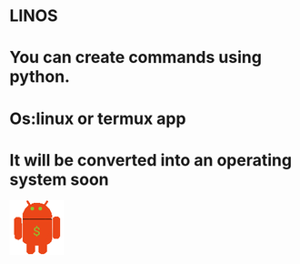# LINOS
# You can create commands using python.
# Os:linux or termux app
# It will be converted into an operating system soon 
![logo](linos.png)
